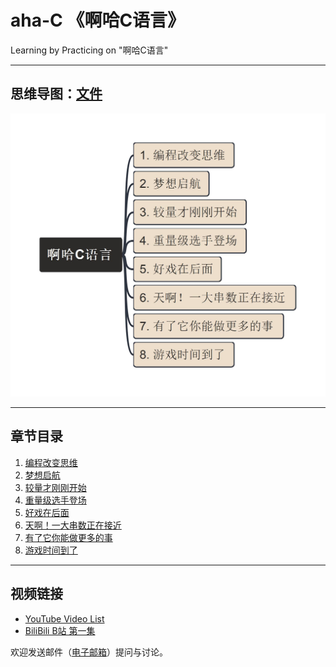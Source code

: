 # aha-C 《啊哈C语言》

Learning by Practicing on "啊哈C语言"

---

## 思维导图：[文件](aha.mm)

![aha.mm](./img/aha.jpg)

---

## 章节目录

1. [编程改变思维](/1_编程改变思维)
2. [梦想启航](./2_梦想启航)
3. [较量才刚刚开始](./3_较量才刚刚开始/)
4. [重量级选手登场](./4_重量级选手登场/)
5. [好戏在后面](./5_好戏在后面/)
6. [天啊！一大串数正在接近](./6_一大串数正在接近/)
7. [有了它你能做更多的事](./7_有了它你能做更多的事/)
8. [游戏时间到了](./8_游戏时间到了/)

---

## 视频链接

- [YouTube Video List](https://www.youtube.com/playlist?list=PL6DEHvciXKeVzQIMSwYjtMO3v8HmU9OOZ)
- [BiliBili B站 第一集](https://www.bilibili.com/video/BV1HQ4y177Fz/)

欢迎发送邮件（[电子邮箱](mailto:xiaoqizhao@outlook.com)）提问与讨论。